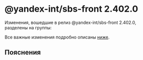# @yandex-int/sbs-front 2.402.0

<!-- ЧЕЛОВЕЧЕСКОЕ ВСТУПЛЕНИЕ -->

Изменения, вошедшие в релиз @yandex-int/sbs-front 2.402.0, разделены на группы:

Все важные изменения подробно описаны [ниже](#Пояснения).

## Пояснения

